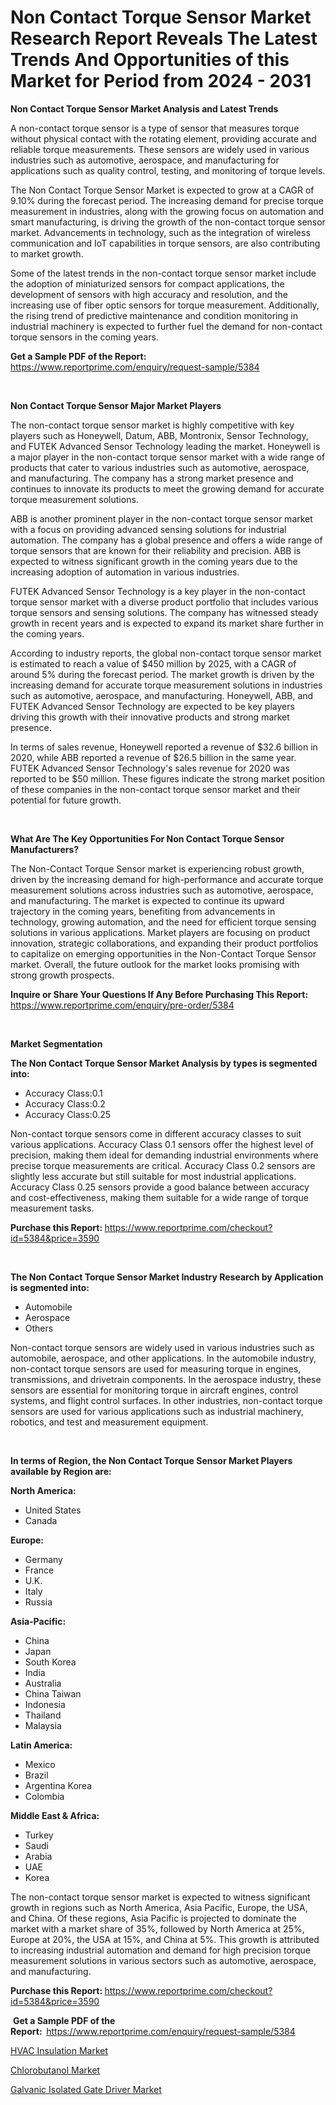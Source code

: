 <p><h1>Non Contact Torque Sensor Market Research Report Reveals The Latest Trends And Opportunities of this Market for Period from 2024 - 2031</h1></p><p><strong>Non Contact Torque Sensor Market Analysis and Latest Trends</strong></p>
<p><p>A non-contact torque sensor is a type of sensor that measures torque without physical contact with the rotating element, providing accurate and reliable torque measurements. These sensors are widely used in various industries such as automotive, aerospace, and manufacturing for applications such as quality control, testing, and monitoring of torque levels.</p><p>The Non Contact Torque Sensor Market is expected to grow at a CAGR of 9.10% during the forecast period. The increasing demand for precise torque measurement in industries, along with the growing focus on automation and smart manufacturing, is driving the growth of the non-contact torque sensor market. Advancements in technology, such as the integration of wireless communication and IoT capabilities in torque sensors, are also contributing to market growth.</p><p>Some of the latest trends in the non-contact torque sensor market include the adoption of miniaturized sensors for compact applications, the development of sensors with high accuracy and resolution, and the increasing use of fiber optic sensors for torque measurement. Additionally, the rising trend of predictive maintenance and condition monitoring in industrial machinery is expected to further fuel the demand for non-contact torque sensors in the coming years.</p></p>
<p><strong>Get a Sample PDF of the Report:&nbsp;</strong> <a href="https://www.reportprime.com/enquiry/request-sample/5384">https://www.reportprime.com/enquiry/request-sample/5384</a></p>
<p>&nbsp;</p>
<p><strong>Non Contact Torque Sensor Major Market Players</strong></p>
<p><p>The non-contact torque sensor market is highly competitive with key players such as Honeywell, Datum, ABB, Montronix, Sensor Technology, and FUTEK Advanced Sensor Technology leading the market. Honeywell is a major player in the non-contact torque sensor market with a wide range of products that cater to various industries such as automotive, aerospace, and manufacturing. The company has a strong market presence and continues to innovate its products to meet the growing demand for accurate torque measurement solutions.</p><p>ABB is another prominent player in the non-contact torque sensor market with a focus on providing advanced sensing solutions for industrial automation. The company has a global presence and offers a wide range of torque sensors that are known for their reliability and precision. ABB is expected to witness significant growth in the coming years due to the increasing adoption of automation in various industries.</p><p>FUTEK Advanced Sensor Technology is a key player in the non-contact torque sensor market with a diverse product portfolio that includes various torque sensors and sensing solutions. The company has witnessed steady growth in recent years and is expected to expand its market share further in the coming years.</p><p>According to industry reports, the global non-contact torque sensor market is estimated to reach a value of $450 million by 2025, with a CAGR of around 5% during the forecast period. The market growth is driven by the increasing demand for accurate torque measurement solutions in industries such as automotive, aerospace, and manufacturing. Honeywell, ABB, and FUTEK Advanced Sensor Technology are expected to be key players driving this growth with their innovative products and strong market presence.</p><p>In terms of sales revenue, Honeywell reported a revenue of $32.6 billion in 2020, while ABB reported a revenue of $26.5 billion in the same year. FUTEK Advanced Sensor Technology's sales revenue for 2020 was reported to be $50 million. These figures indicate the strong market position of these companies in the non-contact torque sensor market and their potential for future growth.</p></p>
<p>&nbsp;</p>
<p><strong>What Are The Key Opportunities For Non Contact Torque Sensor Manufacturers?</strong></p>
<p><p>The Non-Contact Torque Sensor market is experiencing robust growth, driven by the increasing demand for high-performance and accurate torque measurement solutions across industries such as automotive, aerospace, and manufacturing. The market is expected to continue its upward trajectory in the coming years, benefiting from advancements in technology, growing automation, and the need for efficient torque sensing solutions in various applications. Market players are focusing on product innovation, strategic collaborations, and expanding their product portfolios to capitalize on emerging opportunities in the Non-Contact Torque Sensor market. Overall, the future outlook for the market looks promising with strong growth prospects.</p></p>
<p><strong>Inquire or Share Your Questions If Any Before Purchasing This Report:</strong> <a href="https://www.reportprime.com/enquiry/pre-order/5384">https://www.reportprime.com/enquiry/pre-order/5384</a></p>
<p>&nbsp;</p>
<p><strong>Market Segmentation</strong></p>
<p><strong>The Non Contact Torque Sensor Market Analysis by types is segmented into:</strong></p>
<p><ul><li>Accuracy Class:0.1</li><li>Accuracy Class:0.2</li><li>Accuracy Class:0.25</li></ul></p>
<p><p>Non-contact torque sensors come in different accuracy classes to suit various applications. Accuracy Class 0.1 sensors offer the highest level of precision, making them ideal for demanding industrial environments where precise torque measurements are critical. Accuracy Class 0.2 sensors are slightly less accurate but still suitable for most industrial applications. Accuracy Class 0.25 sensors provide a good balance between accuracy and cost-effectiveness, making them suitable for a wide range of torque measurement tasks.</p></p>
<p><strong>Purchase this Report:&nbsp;</strong><a href="https://www.reportprime.com/checkout?id=5384&price=3590">https://www.reportprime.com/checkout?id=5384&price=3590</a></p>
<p>&nbsp;</p>
<p><strong>The Non Contact Torque Sensor Market Industry Research by Application is segmented into:</strong></p>
<p><ul><li>Automobile</li><li>Aerospace</li><li>Others</li></ul></p>
<p><p>Non-contact torque sensors are widely used in various industries such as automobile, aerospace, and other applications. In the automobile industry, non-contact torque sensors are used for measuring torque in engines, transmissions, and drivetrain components. In the aerospace industry, these sensors are essential for monitoring torque in aircraft engines, control systems, and flight control surfaces. In other industries, non-contact torque sensors are used for various applications such as industrial machinery, robotics, and test and measurement equipment.</p></p>
<p>&nbsp;</p>
<p><strong>In terms of Region, the Non Contact Torque Sensor Market Players available by Region are:</strong></p>
<p>
    <p> <strong> North America: </strong>
        <ul>
            <li>United States</li>
            <li>Canada</li>
        </ul>
        </p> 
    <p> <strong> Europe: </strong>
        <ul>
            <li>Germany</li>
            <li>France</li>
            <li>U.K.</li>
            <li>Italy</li>
            <li>Russia</li>
        </ul>
        </p> 
    <p> <strong> Asia-Pacific: </strong>
        <ul>
            <li>China</li>
            <li>Japan</li>
            <li>South Korea</li>
            <li>India</li>
            <li>Australia</li>
            <li>China Taiwan</li>
            <li>Indonesia</li>
            <li>Thailand</li>
            <li>Malaysia</li>
        </ul>
        </p> 
    <p> <strong> Latin America: </strong>
        <ul>
            <li>Mexico</li>
            <li>Brazil</li>
            <li>Argentina Korea</li>
            <li>Colombia</li>
        </ul>
        </p> 
    <p> <strong> Middle East & Africa: </strong>
        <ul>
            <li>Turkey</li>
            <li>Saudi</li>
            <li>Arabia</li>
            <li>UAE</li>
            <li>Korea</li>
        </ul>
    </p>
    </p>
<p><p>The non-contact torque sensor market is expected to witness significant growth in regions such as North America, Asia Pacific, Europe, the USA, and China. Of these regions, Asia Pacific is projected to dominate the market with a market share of 35%, followed by North America at 25%, Europe at 20%, the USA at 15%, and China at 5%. This growth is attributed to increasing industrial automation and demand for high precision torque measurement solutions in various sectors such as automotive, aerospace, and manufacturing.</p></p>
<p><strong>Purchase this Report: </strong><a href="https://www.reportprime.com/checkout?id=5384&price=3590">https://www.reportprime.com/checkout?id=5384&price=3590</a></p>
<p>&nbsp;<strong>Get a Sample PDF of the Report:&nbsp;&nbsp;</strong><a href="https://www.reportprime.com/enquiry/request-sample/5384">https://www.reportprime.com/enquiry/request-sample/5384</a></p>
<p><strong></strong></p>
<p><p><a href="https://frill-swim-3cd.notion.site/HVAC-Insulation-Market-Challenges-Opportunities-and-Growth-Drivers-and-Major-Market-Players-forec-34630aa66c22448ebaa72c1b4249413c">HVAC Insulation Market</a></p><p><a href="https://gentle-editor-9db.notion.site/Chlorobutanol-Market-Size-2024-2031-Global-Industrial-Analysis-Key-Geographical-Regions-Market-S-868d715c78d448d8bfa9630b061eb606">Chlorobutanol Market</a></p><p><a href="https://github.com/singletonthaxterkelliehr2df/Market-Research-Report-List-1/blob/main/galvanic-isolated-gate-driver-market.md">Galvanic Isolated Gate Driver Market</a></p></p>